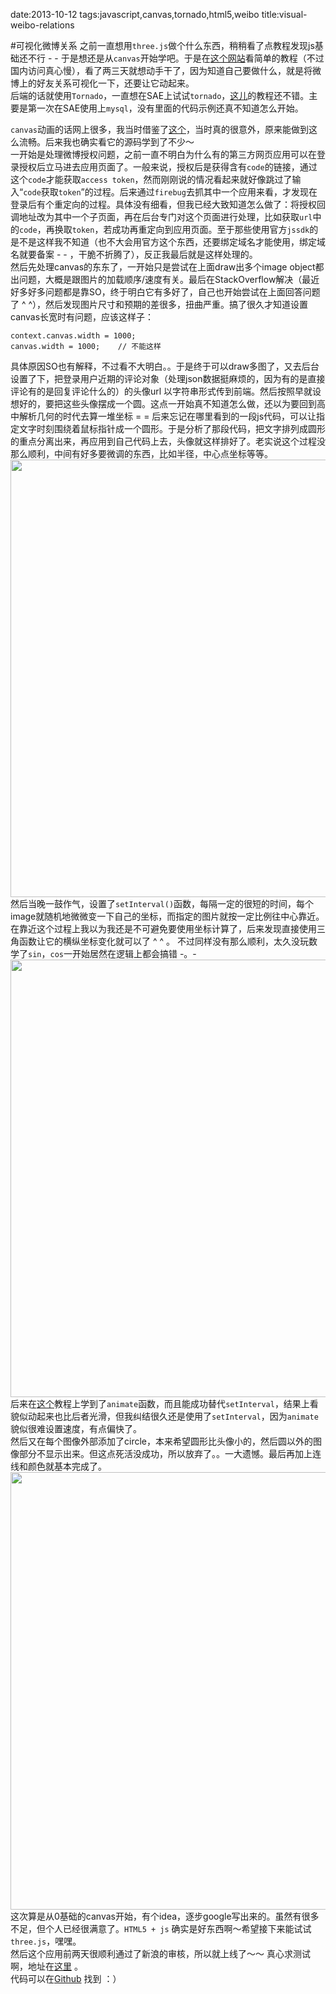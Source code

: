 date:2013-10-12
tags:javascript,canvas,tornado,html5,weibo
title:visual-weibo-relations
<!---->
#可视化微博关系
之前一直想用`three.js`做个什么东西，稍稍看了点教程发现js基础还不行 - - 于是想还是从`canvas`开始学吧。于是在[这个网站](http://www.html5canvastutorials.com)看简单的教程（不过国内访问真心慢），看了两三天就想动手干了，因为知道自己要做什么，就是将微博上的好友关系可视化一下，还要让它动起来。  
后端的话就使用`Tornado`，一直想在SAE上试试`tornado`，[这儿](http://gettingstarted.sinaapp.com/introduction.html)的教程还不错。主要是第一次在SAE使用上`mysql`，没有里面的代码示例还真不知道怎么开始。  
<!--more-->
`canvas`动画的话网上很多，我当时借鉴了[这个](http://spielzeugz.de/html5/liquid-particles.html)，当时真的很意外，原来能做到这么流畅。后来我也确实看它的源码学到了不少～  
一开始是处理微博授权问题，之前一直不明白为什么有的第三方网页应用可以在登录授权后立马进去应用页面了。一般来说，授权后是获得含有`code`的链接，通过这个`code`才能获取`access token`，然而刚刚说的情况看起来就好像跳过了输入“`code`获取`token`”的过程。后来通过`firebug`去抓其中一个应用来看，才发现在登录后有个重定向的过程。具体没有细看，但我已经大致知道怎么做了：将授权回调地址改为其中一个子页面，再在后台专门对这个页面进行处理，比如获取`url`中的`code`，再换取`token`，若成功再重定向到应用页面。至于那些使用官方`jssdk`的是不是这样我不知道（也不大会用官方这个东西，还要绑定域名才能使用，绑定域名就要备案 - - ，干脆不折腾了），反正我最后就是这样处理的。  
然后先处理canvas的东东了，一开始只是尝试在上面draw出多个image object都出问题，大概是跟图片的加载顺序/速度有关。最后在StackOverflow解决（最近好多好多问题都是靠SO，终于明白它有多好了，自己也开始尝试在上面回答问题了 ^ ^），然后发现图片尺寸和预期的差很多，扭曲严重。搞了很久才知道设置canvas长宽时有问题，应该这样子：  

    context.canvas.width = 1000;
    canvas.width = 1000;    // 不能这样
  
具体原因SO也有解释，不过看不大明白。。于是终于可以draw多图了，又去后台设置了下，把登录用户近期的评论对象（处理json数据挺麻烦的，因为有的是直接评论有的是回复评论什么的）的头像url 以字符串形式传到前端。然后按照早就设想好的，要把这些头像摆成一个圆。这点一开始真不知道怎么做，还以为要回到高中解析几何的时代去算一堆坐标 = = 后来忘记在哪里看到的一段js代码，可以让指定文字时刻围绕着鼠标指针成一个圆形。于是分析了那段代码，把文字排列成圆形的重点分离出来，再应用到自己代码上去，头像就这样排好了。老实说这个过程没那么顺利，中间有好多要微调的东西，比如半径，中心点坐标等等。  
<img src='http://img3.tuchuang.org/uploads/2014/01/gravatars-around.png' width='700px;'>  
然后当晚一鼓作气，设置了`setInterval()`函数，每隔一定的很短的时间，每个image就随机地微微变一下自己的坐标，而指定的图片就按一定比例往中心靠近。在靠近这个过程上我以为我还是不可避免要使用坐标计算了，后来发现直接使用三角函数让它的横纵坐标变化就可以了 ^ ^ 。 不过同样没有那么顺利，太久没玩数学了`sin`，`cos`一开始居然在逻辑上都会搞错 -。-   
<img src='http://img2.picbed.org/uploads/2014/01/gravatars-move.png' width='700px;'>  
后来在[这个](http://tutorials.jenkov.com/html5-canvas/animation.html)教程上学到了`animate`函数，而且能成功替代`setInterval`，结果上看貌似动起来也比后者光滑，但我纠结很久还是使用了`setInterval`，因为`animate`貌似很难设置速度，有点偏快了。  
然后又在每个图像外部添加了circle，本来希望圆形比头像小的，然后圆以外的图像部分不显示出来。但这点死活没成功，所以放弃了。。一大遗憾。最后再加上连线和颜色就基本完成了。  
<img src='http://img4.tuchuang.org/uploads/2014/01/gravatars-final.png' width='700px;'>  
这次算是从0基础的canvas开始，有个idea，逐步google写出来的。虽然有很多不足，但个人已经很满意了。`HTML5 + js` 确实是好东西啊～希望接下来能试试`three.js`，嘿嘿。  
然后这个应用前两天很顺利通过了新浪的审核，所以就上线了～～ 真心求测试啊，地址在[这里](http://vrelations.sinaapp.com) 。  
代码可以在[Github](https://github.com/yakiang/Visual-weibo-relations) 找到 ：）
